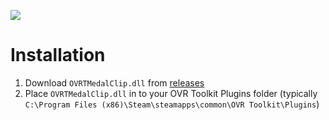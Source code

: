 ![](https://i.imgur.com/XoZdiKp.png)

# Installation
1. Download ```OVRTMedalClip.dll``` from [releases](https://github.com/geoe9/OVRT-MedalClip/releases)
2. Place ```OVRTMedalClip.dll``` in to your OVR Toolkit Plugins folder (typically ```C:\Program Files (x86)\Steam\steamapps\common\OVR Toolkit\Plugins```)
